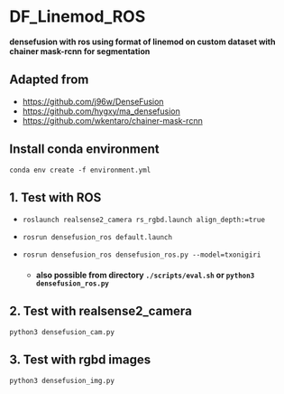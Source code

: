 # DF_Linemod_ROS
**densefusion with ros using format of linemod on custom dataset with chainer mask-rcnn for segmentation**

## Adapted from
* https://github.com/j96w/DenseFusion
* https://github.com/hygxy/ma_densefusion
* https://github.com/wkentaro/chainer-mask-rcnn

## Install conda environment
`conda env create -f environment.yml`

## 1. Test with ROS
* `roslaunch realsense2_camera rs_rgbd.launch align_depth:=true`

* `rosrun densefusion_ros default.launch`

* `rosrun densefusion_ros densefusion_ros.py --model=txonigiri`
    * #### also possible from directory  `./scripts/eval.sh` or `python3 densefusion_ros.py`

## 2. Test with realsense2_camera
`python3 densefusion_cam.py`

## 3. Test with rgbd images
`python3 densefusion_img.py`

